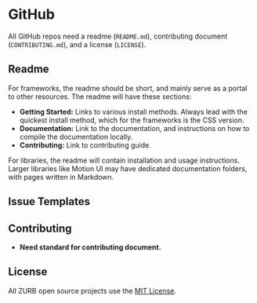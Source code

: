 # GitHub

All GitHub repos need a readme (`README.md`), contributing document (`CONTRIBUTING.md`), and a license (`LICENSE`).

## Readme

For frameworks, the readme should be short, and mainly serve as a portal to other resources. The readme will have these sections:

- **Getting Started:** Links to various install methods. Always lead with the quickest install method, which for the frameworks is the CSS version.
- **Documentation:** Link to the documentation, and instructions on how to compile the documentation locally.
- **Contributing:** Link to contributing guide.

For libraries, the readme will contain installation and usage instructions. Larger libraries like Motion UI may have dedicated documentation folders, with pages written in Markdown.

## Issue Templates



## Contributing

- **Need standard for contributing document.**

## License

All ZURB open source projects use the [MIT License](http://opensource.org/licenses/MIT).

